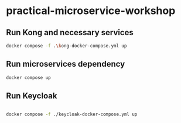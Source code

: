 # practical-microservice-workshop

## Run Kong and necessary services

```bash
docker compose -f .\kong-docker-compose.yml up
```

## Run microservices dependency

```bash
docker compose up
```

## Run Keycloak

```bash

docker compose -f ./keycloak-docker-compose.yml up
```
